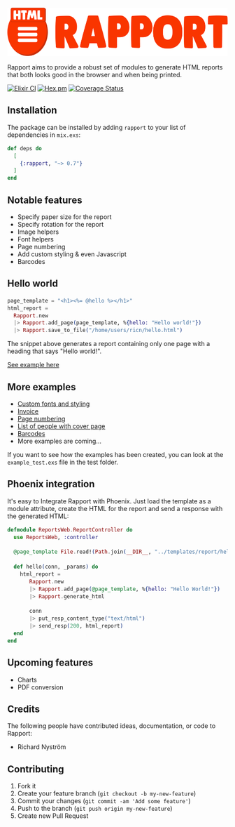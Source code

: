 <p align="center"><img src="test/images/logo/horizontal.png" alt="rapport" height="110px"></p>

Rapport aims to provide a robust set of modules to generate HTML reports that both looks good in the browser and when being printed.

[![Elixir CI](https://github.com/ricn/rapport/actions/workflows/elixir.yml/badge.svg)](https://github.com/ricn/rapport/actions/workflows/elixir.yml)
[![Hex.pm](https://img.shields.io/hexpm/v/rapport.svg)](https://hex.pm/packages/rapport)
[![Coverage Status](https://coveralls.io/repos/github/ricn/rapport/badge.svg?branch=master)](https://coveralls.io/github/ricn/rapport?branch=master)

## Installation

The package can be installed
by adding `rapport` to your list of dependencies in `mix.exs`:

```elixir
def deps do
  [
    {:rapport, "~> 0.7"}
  ]
end
```

## Notable features
  * Specify paper size for the report
  * Specify rotation for the report
  * Image helpers
  * Font helpers
  * Page numbering
  * Add custom styling & even Javascript
  * Barcodes

## Hello world

```elixir
page_template = "<h1><%= @hello %></h1>"
html_report =
  Rapport.new
  |> Rapport.add_page(page_template, %{hello: "Hello world!"})
  |> Rapport.save_to_file("/home/users/ricn/hello.html")
```

The snippet above generates a report containing only one page with a heading that says "Hello world!".

[See example here](https://rawgit.com/ricn/rapport/master/examples/hello.html)

## More examples
  * [Custom fonts and styling](https://rawgit.com/ricn/rapport/master/examples/custom_fonts_and_styles.html)
  * [Invoice](https://rawgit.com/ricn/rapport/master/examples/invoice.html)
  * [Page numbering](https://rawgit.com/ricn/rapport/master/examples/page_numbering.html)
  * [List of people with cover page](https://rawgit.com/ricn/rapport/master/examples/list_of_people.html)
  * [Barcodes](https://rawgit.com/ricn/rapport/master/examples/barcodes.html)
  * More examples are coming...

If you want to see how the examples has been created, you can look at the `example_test.exs` file in the test folder.

## Phoenix integration

It's easy to Integrate Rapport with Phoenix. Just load the template as a module attribute, create the HTML for the report
and send a response with the generated HTML:

```elixir
defmodule ReportsWeb.ReportController do
  use ReportsWeb, :controller

  @page_template File.read!(Path.join(__DIR__, "../templates/report/hello.html.eex"))

  def hello(conn, _params) do
    html_report =
       Rapport.new
       |> Rapport.add_page(@page_template, %{hello: "Hello World!"})
       |> Rapport.generate_html

       conn
       |> put_resp_content_type("text/html")
       |> send_resp(200, html_report)
  end
end
```

## Upcoming features
  * Charts
  * PDF conversion

## Credits

The following people have contributed ideas, documentation, or code to Rapport:

* Richard Nyström

## Contributing

1. Fork it
2. Create your feature branch (`git checkout -b my-new-feature`)
3. Commit your changes (`git commit -am 'Add some feature'`)
4. Push to the branch (`git push origin my-new-feature`)
5. Create new Pull Request
